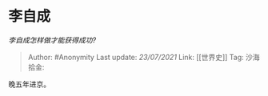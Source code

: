 # 李自成
*李自成怎样做才能获得成功?*

> Author: #Anonymity
> Last update: *23/07/2021*
> Link: [[世界史]]
> Tag:
> 沙海拾金:

晚五年进京。
